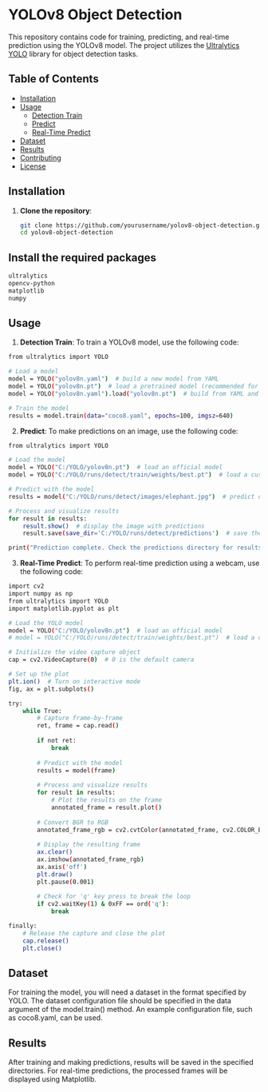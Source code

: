 # YOLOv8 Object Detection

This repository contains code for training, predicting, and real-time prediction using the YOLOv8 model. The project utilizes the [Ultralytics YOLO](https://github.com/ultralytics/ultralytics) library for object detection tasks.

## Table of Contents

- [Installation](#installation)
- [Usage](#usage)
  - [Detection Train](#detection-train)
  - [Predict](#predict)
  - [Real-Time Predict](#real-time-predict)
- [Dataset](#dataset)
- [Results](#results)
- [Contributing](#contributing)
- [License](#license)

## Installation

1. **Clone the repository**:

   ```bash
   git clone https://github.com/yourusername/yolov8-object-detection.git
   cd yolov8-object-detection
   
## Install the required packages
```bash
ultralytics
opencv-python
matplotlib
numpy
```

## Usage

1. **Detection Train**:
To train a YOLOv8 model, use the following code:

```bash
from ultralytics import YOLO

# Load a model
model = YOLO("yolov8n.yaml")  # build a new model from YAML
model = YOLO("yolov8n.pt")  # load a pretrained model (recommended for training)
model = YOLO("yolov8n.yaml").load("yolov8n.pt")  # build from YAML and transfer weights

# Train the model
results = model.train(data="coco8.yaml", epochs=100, imgsz=640)
```
2. **Predict**:
To make predictions on an image, use the following code:
```bash
from ultralytics import YOLO

# Load the model
model = YOLO("C:/YOLO/yolov8n.pt")  # load an official model
model = YOLO("C:/YOLO/runs/detect/train/weights/best.pt")  # load a custom model

# Predict with the model
results = model("C:/YOLO/runs/detect/images/elephant.jpg")  # predict on an image

# Process and visualize results
for result in results:
    result.show()  # display the image with predictions
    result.save(save_dir='C:/YOLO/runs/detect/predictions')  # save the image with predictions

print("Prediction complete. Check the predictions directory for results.")
```
3. **Real-Time Predict**:
To perform real-time prediction using a webcam, use the following code:
```bash
import cv2
import numpy as np
from ultralytics import YOLO
import matplotlib.pyplot as plt

# Load the YOLO model
model = YOLO("C:/YOLO/yolov8n.pt")  # load an official model
# model = YOLO("C:/YOLO/runs/detect/train/weights/best.pt")  # load a custom model

# Initialize the video capture object
cap = cv2.VideoCapture(0)  # 0 is the default camera

# Set up the plot
plt.ion()  # Turn on interactive mode
fig, ax = plt.subplots()

try:
    while True:
        # Capture frame-by-frame
        ret, frame = cap.read()
        
        if not ret:
            break
        
        # Predict with the model
        results = model(frame)
        
        # Process and visualize results
        for result in results:
            # Plot the results on the frame
            annotated_frame = result.plot()
        
        # Convert BGR to RGB
        annotated_frame_rgb = cv2.cvtColor(annotated_frame, cv2.COLOR_BGR2RGB)
        
        # Display the resulting frame
        ax.clear()
        ax.imshow(annotated_frame_rgb)
        ax.axis('off')
        plt.draw()
        plt.pause(0.001)
        
        # Check for 'q' key press to break the loop
        if cv2.waitKey(1) & 0xFF == ord('q'):
            break

finally:
    # Release the capture and close the plot
    cap.release()
    plt.close()
```
## Dataset
For training the model, you will need a dataset in the format specified by YOLO. The dataset configuration file should be specified in the data argument of the model.train() method. An example configuration file, such as coco8.yaml, can be used.

## Results
After training and making predictions, results will be saved in the specified directories. For real-time predictions, the processed frames will be displayed using Matplotlib.

